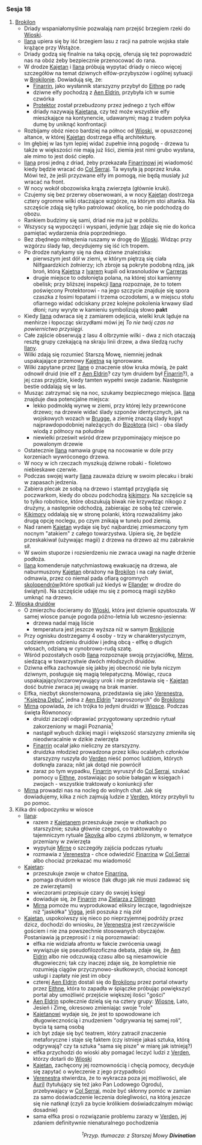 ### Sesja 18
1. [Brokilon](#l_brokilon)
    * Driady wspaniałomyślnie pozwalają nam przejść brzegiem rzeki do [Wioski](#l_wioska). 
    * [Ilana](#g_ilana) upiera się by iść brzegiem lasu z racji na patrole wojska stale krążące przy Wstążce. 
    * Driady godzą się finalnie na taką opcję, oferują się też poprowadzić nas na obóz żeby bezpiecznie przenocować do rana. 
    * W drodze [Kajetan](#g_kajetan) i [Ilana](#g_ilana) próbują wypytać driady o nieco więcej szczegółów na temat dziwnych elfów-przybyszów i ogólnej sytuacji w [Brokilonie](#l_brokilon). Dowiadują się, że:
        * [Finarrin](#p_druid_finarrin), jako wysłannik starszyzny przybył do [Eithne](#p_eithne) po radę
        * dziwne elfy pochodzą z [Aen Eldrin](#r_aen_eldrin), przybyła ich w sumie czwórka
        * [Protektor](#b_bizoktor) został przebudzony przez jednego z tych elfów
        * driady nazywają [Kajetana](#g_kajetan), czy też może wszystkie elfy mieszkające na kontynencie, udawanymi; mag z trudem połyka dumę by uniknąć konfrontacji
    * Rozbijamy obóz nieco bardziej na północ od [Wioski](#l_wioska), w opuszczonej altance, w której [Kajetan](#g_kajetan) dostrzega elfią architekturę. 
    * Im głębiej w las tym lepiej widać zupełnie inną pogodę - drzewa tu także w większości nie mają już liści, ziemia jest nimi grubo wysłana, ale mimo to jest dość ciepło.
    * [Ilana](#g_ilana) prosi jedną z driad, żeby przekazała [Finarrinowi](#p_druid_finarrin) jej wiadomość kiedy będzie wracać do [Col Serrai](#l_col_serrai). Ta wysyła ją poprzez kruka. Mówi też, że jeśli przyzwane elfy im pomogą, nie będą musiały już wracać na front.
    * W nocy wokół obozowiska krążą zwierzęta (głównie kruki). 
    * Czujemy się bez przerwy obserwowani, a w nocy [Kajetan](#g_kajetan) dostrzega cztery ogromne wilki otaczające wzgórze, na którym stoi altanka. Na szczęście zdają się tylko patrolować okolicę, bo nie podchodzą do obozu.
    * Rankiem budzimy się sami, driad nie ma już w pobliżu. 
    * Wszyscy są wypoczęci i wyspani, jedynie [Ivar](#p_ivar) zdaje się nie do końca pamiętać wydarzenia dnia poprzedniego. 
    * Bez zbędnego mitrężenia ruszamy w drogę do [Wioski](#l_wioska). Widząc przy wzgórzu ślady łap, decydujemy się iść ich tropem.
    * Po drodze natykamy się na dwa dziwne znaleziska:
        * pierwszym jest dół w ziemi, w którym piętrzą się ciała Nilfgaardzkich żołnierzy; ich zbroje są pokryte podobną rdzą, jak broń, którą [Kajetna](#g_kajetan) z [Ivarem](#p_ivar) kupili od krasnoludów w [Carreras](#l_carreras)
        * drugie miejsce to odsłonięta polana, na której stoi kamienny obelisk; przy bliższej inspekcji [Ilana](#g_ilana) rozpoznaje, że to totem poświęcony Protektorowi - na jego szczycie znajduje się spora czaszka z łosimi łopatami i trzema oczodołami, a w miejscu stołu ofiarnego widać odciskany przez kolejne pokolenia krwawy ślad dłoni; runy wyryte w kamieniu symbolizują słowo **pakt**
    * Kiedy [Ilana](#g_ilana) odwraca się z zamiarem odejścia, wielki kruk ląduje na menhirze i łopocząc skrzydłami mówi jej *To nie twój czas na powiernictwo przysięgi*. 
    * Całe zajście obserwują z lasu 4 olbrzymie wilki - dwa z nich otaczają resztę grupy czekającą na skraju linii drzew, a dwa śledzą ruchy [Ilany](#g_ilana).
    * Wilki zdają się rozumieć Starszą Mowę, niemniej jednak uspakajające przemowy [Kajetna](#g_kajetan) są ignorowane.
    * Wilki zapytane przez [Ilanę](#g_ilana) o znaczenie słów kruka mówią, że pakt odnowił druid (nie elf z [Aen Eldrin](#r_aen_eldrin)? czy tym druidem był [Finarrin](#p_druid_finarrin)?), a jej czas przyjdzie, kiedy tamten wypełni swoje zadanie. Następnie bestie oddalają się w las.
    * Musząc zatrzymać się na noc, szukamy bezpiecznego miejsca. [Ilana](#g_ilana) znajduje dwa potencjalne miejsca:
        * lekko podmokłą wyrwę w ziemi, przy której leży przewrócone drzewo; na drzewie widać ślady szponów identycznych, jak na wojskowych wozach w [Brugge](#l_m_brugge), a ziemię znaczą ślady kopyt najprawdopodobniej należących do [Bizoktora](#b_bizoktor) (sic) - oba ślady wiodą z północy na południe
        * niewielki prześwit wśród drzew przypominający miejsce po powalonym drzewie
    * Ostatecznie [Ilana](#g_ilana) namawia grupę na nocowanie w dole przy korzeniach wywróconego drzewa. 
    * W nocy w ich rzeczach myszkują dziwne robaki - fioletowo niebieskawe czerwie. 
    * Podczas swojej warty [Ilana](#g_ilana) zauważa dziurę w swoim plecaku i braki w zapasach jedzenia. 
    * Zabiera plecak ze sobą na drzewo i stamtąd przygląda się poczwarkom, kiedy do obozu podchodzą [kikimory](#b_kikimora). Na szczęście są to tylko robotnice, które obszukują biwak nie krzywdząc nikogo z drużyny, a następnie odchodzą, zabierając ze sobą też czerwie.
    * [Kikimory](#b_kikimora) oddalają się w stronę polanki, którą rozważaliśmy jako drugą opcję noclegu, po czym znikają w tunelu pod ziemią.
    * Nad ranem [Kajetan](#g_kajetan) wydaje się być najbardziej zmiesmaczony tym nocnym "atakiem" z całego towarzystwa. Upiera się, że będzie przeskakiwał (używając magii) z drzewa na drzewo aż mu zabraknie sił. 
    * W swoim stuporze i rozsierdzeniu nie zwraca uwagi na nagłe drżenie podłoża.
    * [Ilana](#g_ilana) komenderuje natychmiastową ewakuację na drzewa, ale naburmuszony [Kajetan](#g_kajetan) obrażony na [Brokilon](#l_brokilon) i na cały świat, odmawia, przez co niemal pada ofiarą ogromnych [skolopendrów](#b_stonoga)(które spotkali już kiedyś w [Ellander](#l_ellander) w drodze do świątyni). Na szczęście udaje mu się z pomocą magii szybko umknąć na drzewo.
2. [Wioska druidów](#l_wioska)
    * O zmierzchu docieramy do [Wioski](#l_wioska), która jest dziwnie opustoszała. W samej wiosce panuje pogoda późno-letnia lub wczesno-jesienna:
        * drzewa nadal mają liście
        * temperatura jest jeszcze wyższa niż w samym [Brokilonie](#l_brokilon) 
    * Przy ognisku dostrzegamy 4 osoby - trzy w charakterystycznym, codziennym odzieniu druidów i jedną obcą - elfkę o długich włosach, odzianą w cynobrowo-rudą szatę. 
    * Wśród pozostałych osób [Ilana](#g_ilana) rozpoznaje swoją przyjaciółkę, [Mirnę](#p_mirna), siedzącą w towarzystwie dwóch młodszych druidów.
    * Dziwna elfka zachowuje się jakby jej obecność nie była niczym dziwnym, posługuje się magią telepatyczną. Mówiąc, rzuca uspakajający/oczarowywujący urok i nie przedstawia się - [Kajetan](#g_kajetan) dość butnie zwraca jej uwagę na brak manier.
    * Elfka, niezbyt skonsternowana, przedstawia się jako [Verenestra, "Księżna Dębu"](#p_verenestra), jedna z [Aen Eldrin](r_aen_eldrin) "zaproszonych" do [Brokilonu](#l_brokilon)
    * [Mirna](#p_mirna) opowiada, że ich trójka to jedyni druidzi w [Wiosce](#l_wioska). Podczas święta Równonocy:
        * druidzi zaczęli odprawiać przygotowany uprzednio rytuał zakorzeniony w magii Poznania[<sup>1</sup>](#ad1)
        * nastąpił wybuch dzikiej magii i większość starszyzny zmieniła się nieodwracalnie w dzikie zwierzęta
        * [Finarrin](#p_druid_finarrin) ocalał jako nieliczny ze starszyzny.
        * druidzka młodzież prowadzona przez kilku ocalałych członków starszyzny ruszyła do [Verden](#l_verden) nieść pomoc ludziom, których dotknęła zaraza; nikt jak dotąd nie powrócił
        * zaraz po tym wypadku, [Finarrin](#p_druid_finarrin) wyruszył do [Col Serrai](#l_col_serrai), szukać pomocy u [Eithne](#p_eithne), zostawiając po sobie bałagan w księgach i zwojach - wszystkie traktowały o koniunkcji sfer
    * [Mirna](#p_mirna) prowadzi nas na nocleg do wolnych chat. Jak się dowiadujemy, kilka z nich zajmują ludzie z [Verden](#l_verden), którzy przybyli tu po pomoc.
3. Kilka dni odpoczynku w wiosce
    * [Ilana](#g_ilana):
        * razem z [Kajetanem](#g_kajetan) przeszukuje zwoje w chatkach po starszyźnie; szuka głównie czegoś, co traktowałoby o tajemniczym rytuale [Skovika](#p_skovik) albo czymś zbliżonym, w tematyce przemiany w zwierzęta
        * wypytuje [Mirnę](#p_mirna) o szczegóły zajścia podczas rytuału
        * rozmawia z [Verenestrą](#p_verenestra) - chce odwiedzić [Finarrina](#p_druid_finarrin) w [Col Serrai](#l_col_serrai) albo chociaż przekazać mu wiadomość
    * [Kajetan](#g_kajetan):
        * przeszukuje zwoje w chatce [Finarrina](#p_druid_finarrin),
        * pomaga druidom w wiosce (tak długo jak nie musi zadawać się ze zwierzętami)
        * wieczorami przepisuje czary do swojej księgi
        * dowiaduje się, że [Finarrin](#p_druid_finarrin) zna [Zielarza z Dillingen](#p_zielarz)
        * [Mirna](#p_mirna) pomoże mu wyprodukować eliksiry leczące, łagodniejsze niż "jaskółka" [Vigga](#p_viggo_regner), jeśli poszuka z nią ziół
    * [Kajetan](#g_kajetan), uspokoiwszy się nieco po nieprzyjemnej podróży przez dzicz, dochodzi do wniosku, że [Verenestra](#p_verenestra) jest rzeczywiście gościem i nie zna powszechnie stosowanych obyczajów. Postaniawia ją przeprosić i z nią porozmawiać:
        * elfka nie widziała afrontu w fakcie zwrócenia uwagi
        * wywiązuje się pseudofilozoficzna debata, zdaje się, że [Aen Eldrin](#r_aen_eldrin) albo nie odczuwają czasu albo są niesamowicie długowieczni; tak czy inaczej zdaje się, że kompletnie nie rozumieją ciągów przyczynowo-skutkowych, chociaż koncept usługi i zapłaty nie jest im obcy
        * czterej [Aen Eldrin](#r_aen_eldrin) dostali się do [Brokilonu](#l_brokilon) przez portal otwarty przez [Eithne](#p_eithne), która to zapadła w śpiączke próbując powiększyć portal aby umożliwić przejście większej ilości "gości"
        * [Aen Eldrin](#r_aen_eldrin) społecznie dzielą się na cztery grupy: [Wiosnę](#l_wioska), Lato, Jesień i Zimę, okresowo zmieniając swoje "role" 
        * [Kajetanowi](#g_kajetan) wydaje się, że jest to spowodowane ich długowiecznością i znudzeniem "odgrywania tej samej roli", bycia tą samą osobą
        * ich byt zdaje się być teatrem, który zatracił znaczenie metaforyczne i staje się faktem (czy istnieje jakaś sztuka, którą odgrywają? czy ta sztuka "sama się pisze" w miarę jak istnieją?)
        * elfka przychodzi do wioski aby pomagać leczyć ludzi z [Verden](#l_verden), którzy dotarli do [Wioski](#l_wioska) 
        * [Kajetan](#g_kajetan), zachęcony jej rozmownością i chęcią pomocy, decyduje się zapytać o wyleczenie z jego przypadłości 
        * [Verenestra](#p_verenestra) stwierdza, że to wykracza poza jej możliwości, ale [Auril](#p_auril) (tytułujący się też jako Pan Lodowego Ogrodu), przebywający w [Col Serrai](#l_col_serrai), może być skłonny pomóc w zamian za samo doświadczenie leczenia dolegliwości, na którą jeszcze się nie natknął (czyli za bycie królikiem doświadczalnym mówiąc dosadnie) 
        * sama elfka prosi o rozwiązanie problemu zarazy w [Verden](#l_verden), jej zdaniem definitywnie nienaturalnego pochodzenia
<div align="right"><i><a id='ad1'></a><sup>1</sup>Przyp. tłumacza: z Starszej Mowy <b>Divination</b></i></div>